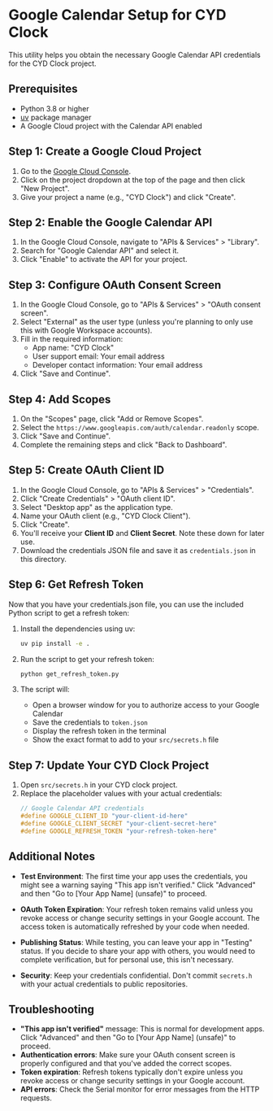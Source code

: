 # Google Calendar Setup for CYD Clock

This utility helps you obtain the necessary Google Calendar API credentials for the CYD Clock project.

## Prerequisites

- Python 3.8 or higher
- [uv](https://github.com/astral-sh/uv) package manager
- A Google Cloud project with the Calendar API enabled

## Step 1: Create a Google Cloud Project

1. Go to the [Google Cloud Console](https://console.cloud.google.com/).
2. Click on the project dropdown at the top of the page and then click "New Project".
3. Give your project a name (e.g., "CYD Clock") and click "Create".

## Step 2: Enable the Google Calendar API

1. In the Google Cloud Console, navigate to "APIs & Services" > "Library".
2. Search for "Google Calendar API" and select it.
3. Click "Enable" to activate the API for your project.

## Step 3: Configure OAuth Consent Screen

1. In the Google Cloud Console, go to "APIs & Services" > "OAuth consent screen".
2. Select "External" as the user type (unless you're planning to only use this with Google Workspace accounts).
3. Fill in the required information:
   - App name: "CYD Clock"
   - User support email: Your email address
   - Developer contact information: Your email address
4. Click "Save and Continue".

## Step 4: Add Scopes

1. On the "Scopes" page, click "Add or Remove Scopes".
2. Select the `https://www.googleapis.com/auth/calendar.readonly` scope.
3. Click "Save and Continue".
4. Complete the remaining steps and click "Back to Dashboard".

## Step 5: Create OAuth Client ID

1. In the Google Cloud Console, go to "APIs & Services" > "Credentials".
2. Click "Create Credentials" > "OAuth client ID".
3. Select "Desktop app" as the application type.
4. Name your OAuth client (e.g., "CYD Clock Client").
5. Click "Create".
6. You'll receive your **Client ID** and **Client Secret**. Note these down for later use.
7. Download the credentials JSON file and save it as `credentials.json` in this directory.

## Step 6: Get Refresh Token

Now that you have your credentials.json file, you can use the included Python script to get a refresh token:

1. Install the dependencies using uv:

   ```bash
   uv pip install -e .
   ```

2. Run the script to get your refresh token:

   ```bash
   python get_refresh_token.py
   ```

3. The script will:
   - Open a browser window for you to authorize access to your Google Calendar
   - Save the credentials to `token.json`
   - Display the refresh token in the terminal
   - Show the exact format to add to your `src/secrets.h` file

## Step 7: Update Your CYD Clock Project

1. Open `src/secrets.h` in your CYD clock project.
2. Replace the placeholder values with your actual credentials:
   ```cpp
   // Google Calendar API credentials
   #define GOOGLE_CLIENT_ID "your-client-id-here"
   #define GOOGLE_CLIENT_SECRET "your-client-secret-here"
   #define GOOGLE_REFRESH_TOKEN "your-refresh-token-here"
   ```

## Additional Notes

- **Test Environment**: The first time your app uses the credentials, you might see a warning saying "This app isn't verified." Click "Advanced" and then "Go to [Your App Name] (unsafe)" to proceed.

- **OAuth Token Expiration**: Your refresh token remains valid unless you revoke access or change security settings in your Google account. The access token is automatically refreshed by your code when needed.

- **Publishing Status**: While testing, you can leave your app in "Testing" status. If you decide to share your app with others, you would need to complete verification, but for personal use, this isn't necessary.

- **Security**: Keep your credentials confidential. Don't commit `secrets.h` with your actual credentials to public repositories.

## Troubleshooting

- **"This app isn't verified"** message: This is normal for development apps. Click "Advanced" and then "Go to [Your App Name] (unsafe)" to proceed.
- **Authentication errors**: Make sure your OAuth consent screen is properly configured and that you've added the correct scopes.
- **Token expiration**: Refresh tokens typically don't expire unless you revoke access or change security settings in your Google account.
- **API errors**: Check the Serial monitor for error messages from the HTTP requests.
